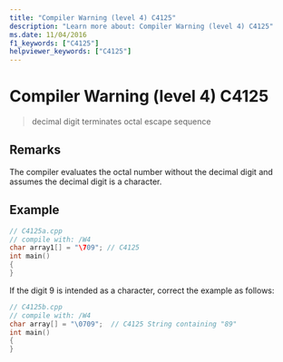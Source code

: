 ```yaml
---
title: "Compiler Warning (level 4) C4125"
description: "Learn more about: Compiler Warning (level 4) C4125"
ms.date: 11/04/2016
f1_keywords: ["C4125"]
helpviewer_keywords: ["C4125"]
---
```

# Compiler Warning (level 4) C4125

> decimal digit terminates octal escape sequence

## Remarks

The compiler evaluates the octal number without the decimal digit and assumes the decimal digit is a character.

## Example

```cpp
// C4125a.cpp
// compile with: /W4
char array1[] = "\709"; // C4125
int main()
{
}
```

If the digit 9 is intended as a character, correct the example as follows:

```cpp
// C4125b.cpp
// compile with: /W4
char array[] = "\0709";  // C4125 String containing "89"
int main()
{
}
```
